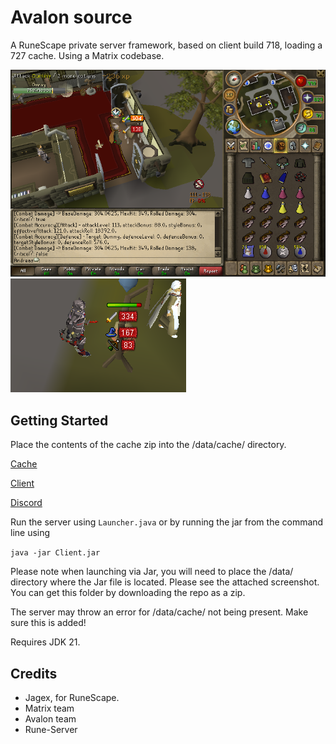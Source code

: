 # Avalon source

A RuneScape private server framework, based on client build 718, loading a 727 cache. Using a Matrix codebase.

![Description](./assets/display.png)
![Description](./assets/specialAttackDisplay.png)

## Getting Started

Place the contents of the cache zip into the /data/cache/ directory.

[Cache](https://mega.nz/file/kFBwwKwb#GxIZ5dwHzsvW7_6ApFD7HG0xx0TTD0ROCOoymbecPuc)

[Client](https://github.com/raynna/avalon-client)

[Discord](https://discord.gg/7q2n6jXKcW)

Run the server using `Launcher.java` or by running the jar from the command line using

`java -jar Client.jar`

Please note when launching via Jar, you will need to place the /data/ directory where the Jar file is located. Please see the attached screenshot. You can get this folder by downloading the repo as a zip.

The server may throw an error for /data/cache/ not being present. Make sure this is added!

Requires JDK 21.

## Credits
- Jagex, for RuneScape.
- Matrix team
- Avalon team
- Rune-Server
